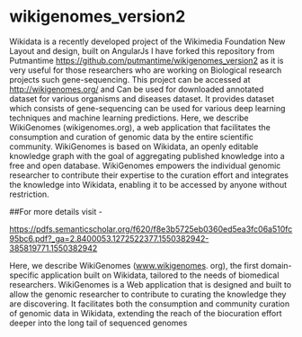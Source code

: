 # wikigenomes_version2
Wikidata is a recently developed project of the
Wikimedia Foundation 
New Layout and design, built on AngularJs
I have forked this repository from Putmantime https://github.com/putmantime/wikigenomes_version2 as it is very useful for those researchers who are
working on Biological research projects such gene-sequencing. This project can be accessed at http://wikigenomes.org/ and Can be used for downloaded annotated dataset for various organisms and diseases dataset.
It provides dataset which consists of gene-sequencing can be used for various deep learning techniques and machine learning predictions.
Here, we describe WikiGenomes (wikigenomes.org), a web
application that facilitates the consumption and curation of genomic data by the entire
scientific community. WikiGenomes is based on Wikidata, an openly editable knowledge
graph with the goal of aggregating published knowledge into a free and open database.
WikiGenomes empowers the individual genomic researcher to contribute their expertise
to the curation effort and integrates the knowledge into Wikidata, enabling it to be accessed by anyone without restriction.

##For more details visit - 

https://pdfs.semanticscholar.org/f620/f8e3b5725eb0360ed5ea3fc06a510fc95bc6.pdf?_ga=2.8400053.1272522377.1550382942-385819771.1550382942


Here, we describe WikiGenomes (www.wikigenomes.
org), the first domain-specific application built on
Wikidata, tailored to the needs of biomedical researchers.
WikiGenomes is a Web application that is designed and
built to allow the genomic researcher to contribute to
curating the knowledge they are discovering. It facilitates
both the consumption and community curation of genomic
data in Wikidata, extending the reach of the biocuration
effort deeper into the long tail of sequenced genomes
